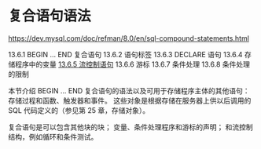 # 复合语句语法

<https://dev.mysql.com/doc/refman/8.0/en/sql-compound-statements.html>

13.6.1 BEGIN ... END 复合语句
13.6.2 语句标签
13.6.3 DECLARE 语句
13.6.4 存储程序中的变量
[13.6.5 流控制语句](流控制语句.md)
13.6.6 游标
13.6.7 条件处理
13.6.8 条件处理的限制

本节介绍 BEGIN ... END 复合语句的语法以及可用于存储程序主体的其他语句：存储过程和函数、触发器和事件。 这些对象是根据存储在服务器上供以后调用的 SQL 代码定义的（参见第 25 章，存储对象）。

复合语句是可以包含其他块的块； 变量、条件处理程序和游标的声明； 和流控制结构，例如循环和条件测试。
